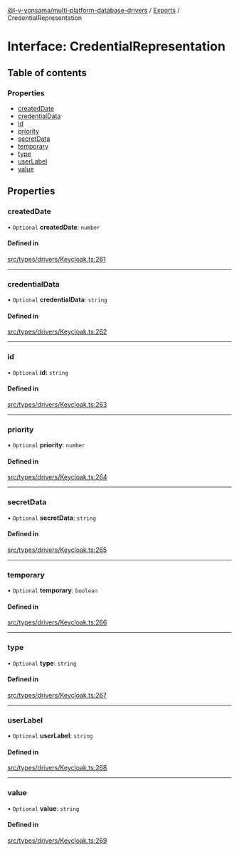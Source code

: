 [@l-v-yonsama/multi-platform-database-drivers](../README.md) / [Exports](../modules.md) / CredentialRepresentation

# Interface: CredentialRepresentation

## Table of contents

### Properties

- [createdDate](CredentialRepresentation.md#createddate)
- [credentialData](CredentialRepresentation.md#credentialdata)
- [id](CredentialRepresentation.md#id)
- [priority](CredentialRepresentation.md#priority)
- [secretData](CredentialRepresentation.md#secretdata)
- [temporary](CredentialRepresentation.md#temporary)
- [type](CredentialRepresentation.md#type)
- [userLabel](CredentialRepresentation.md#userlabel)
- [value](CredentialRepresentation.md#value)

## Properties

### createdDate

• `Optional` **createdDate**: `number`

#### Defined in

[src/types/drivers/Keycloak.ts:261](https://github.com/l-v-yonsama/db-drivers/blob/51ac905a1d4e9ecfed69adab5a8dea2e1bac5346/src/types/drivers/Keycloak.ts#L261)

___

### credentialData

• `Optional` **credentialData**: `string`

#### Defined in

[src/types/drivers/Keycloak.ts:262](https://github.com/l-v-yonsama/db-drivers/blob/51ac905a1d4e9ecfed69adab5a8dea2e1bac5346/src/types/drivers/Keycloak.ts#L262)

___

### id

• `Optional` **id**: `string`

#### Defined in

[src/types/drivers/Keycloak.ts:263](https://github.com/l-v-yonsama/db-drivers/blob/51ac905a1d4e9ecfed69adab5a8dea2e1bac5346/src/types/drivers/Keycloak.ts#L263)

___

### priority

• `Optional` **priority**: `number`

#### Defined in

[src/types/drivers/Keycloak.ts:264](https://github.com/l-v-yonsama/db-drivers/blob/51ac905a1d4e9ecfed69adab5a8dea2e1bac5346/src/types/drivers/Keycloak.ts#L264)

___

### secretData

• `Optional` **secretData**: `string`

#### Defined in

[src/types/drivers/Keycloak.ts:265](https://github.com/l-v-yonsama/db-drivers/blob/51ac905a1d4e9ecfed69adab5a8dea2e1bac5346/src/types/drivers/Keycloak.ts#L265)

___

### temporary

• `Optional` **temporary**: `boolean`

#### Defined in

[src/types/drivers/Keycloak.ts:266](https://github.com/l-v-yonsama/db-drivers/blob/51ac905a1d4e9ecfed69adab5a8dea2e1bac5346/src/types/drivers/Keycloak.ts#L266)

___

### type

• `Optional` **type**: `string`

#### Defined in

[src/types/drivers/Keycloak.ts:267](https://github.com/l-v-yonsama/db-drivers/blob/51ac905a1d4e9ecfed69adab5a8dea2e1bac5346/src/types/drivers/Keycloak.ts#L267)

___

### userLabel

• `Optional` **userLabel**: `string`

#### Defined in

[src/types/drivers/Keycloak.ts:268](https://github.com/l-v-yonsama/db-drivers/blob/51ac905a1d4e9ecfed69adab5a8dea2e1bac5346/src/types/drivers/Keycloak.ts#L268)

___

### value

• `Optional` **value**: `string`

#### Defined in

[src/types/drivers/Keycloak.ts:269](https://github.com/l-v-yonsama/db-drivers/blob/51ac905a1d4e9ecfed69adab5a8dea2e1bac5346/src/types/drivers/Keycloak.ts#L269)
